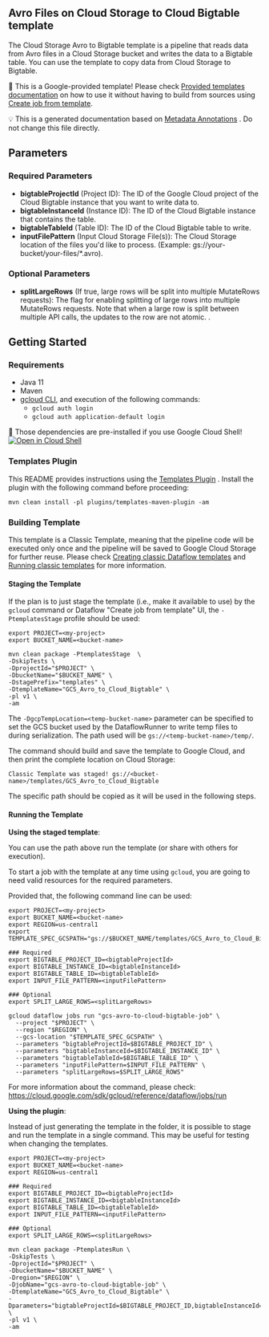 
Avro Files on Cloud Storage to Cloud Bigtable template
---
The Cloud Storage Avro to Bigtable template is a pipeline that reads data from
Avro files in a Cloud Storage bucket and writes the data to a Bigtable table. You
can use the template to copy data from Cloud Storage to Bigtable.


:memo: This is a Google-provided template! Please
check [Provided templates documentation](https://cloud.google.com/dataflow/docs/guides/templates/provided/avro-to-bigtable)
on how to use it without having to build from sources using [Create job from template](https://console.cloud.google.com/dataflow/createjob?template=GCS_Avro_to_Cloud_Bigtable).

:bulb: This is a generated documentation based
on [Metadata Annotations](https://github.com/GoogleCloudPlatform/DataflowTemplates#metadata-annotations)
. Do not change this file directly.

## Parameters

### Required Parameters

* **bigtableProjectId** (Project ID): The ID of the Google Cloud project of the Cloud Bigtable instance that you want to write data to.
* **bigtableInstanceId** (Instance ID): The ID of the Cloud Bigtable instance that contains the table.
* **bigtableTableId** (Table ID): The ID of the Cloud Bigtable table to write.
* **inputFilePattern** (Input Cloud Storage File(s)): The Cloud Storage location of the files you'd like to process. (Example: gs://your-bucket/your-files/*.avro).

### Optional Parameters

* **splitLargeRows** (If true, large rows will be split into multiple MutateRows requests): The flag for enabling splitting of large rows into multiple MutateRows requests. Note that when a large row is split between multiple API calls, the updates to the row are not atomic. .



## Getting Started

### Requirements

* Java 11
* Maven
* [gcloud CLI](https://cloud.google.com/sdk/gcloud), and execution of the
  following commands:
  * `gcloud auth login`
  * `gcloud auth application-default login`

:star2: Those dependencies are pre-installed if you use Google Cloud Shell!
[![Open in Cloud Shell](http://gstatic.com/cloudssh/images/open-btn.svg)](https://console.cloud.google.com/cloudshell/editor?cloudshell_git_repo=https%3A%2F%2Fgithub.com%2FGoogleCloudPlatform%2FDataflowTemplates.git&cloudshell_open_in_editor=v1/src/main/java/com/google/cloud/teleport/bigtable/AvroToBigtable.java)

### Templates Plugin

This README provides instructions using
the [Templates Plugin](https://github.com/GoogleCloudPlatform/DataflowTemplates#templates-plugin)
. Install the plugin with the following command before proceeding:

```shell
mvn clean install -pl plugins/templates-maven-plugin -am
```

### Building Template

This template is a Classic Template, meaning that the pipeline code will be
executed only once and the pipeline will be saved to Google Cloud Storage for
further reuse. Please check [Creating classic Dataflow templates](https://cloud.google.com/dataflow/docs/guides/templates/creating-templates)
and [Running classic templates](https://cloud.google.com/dataflow/docs/guides/templates/running-templates)
for more information.

#### Staging the Template

If the plan is to just stage the template (i.e., make it available to use) by
the `gcloud` command or Dataflow "Create job from template" UI,
the `-PtemplatesStage` profile should be used:

```shell
export PROJECT=<my-project>
export BUCKET_NAME=<bucket-name>

mvn clean package -PtemplatesStage  \
-DskipTests \
-DprojectId="$PROJECT" \
-DbucketName="$BUCKET_NAME" \
-DstagePrefix="templates" \
-DtemplateName="GCS_Avro_to_Cloud_Bigtable" \
-pl v1 \
-am
```

The `-DgcpTempLocation=<temp-bucket-name>` parameter can be specified to set the GCS bucket used by the DataflowRunner to write
temp files to during serialization. The path used will be `gs://<temp-bucket-name>/temp/`.

The command should build and save the template to Google Cloud, and then print
the complete location on Cloud Storage:

```
Classic Template was staged! gs://<bucket-name>/templates/GCS_Avro_to_Cloud_Bigtable
```

The specific path should be copied as it will be used in the following steps.

#### Running the Template

**Using the staged template**:

You can use the path above run the template (or share with others for execution).

To start a job with the template at any time using `gcloud`, you are going to
need valid resources for the required parameters.

Provided that, the following command line can be used:

```shell
export PROJECT=<my-project>
export BUCKET_NAME=<bucket-name>
export REGION=us-central1
export TEMPLATE_SPEC_GCSPATH="gs://$BUCKET_NAME/templates/GCS_Avro_to_Cloud_Bigtable"

### Required
export BIGTABLE_PROJECT_ID=<bigtableProjectId>
export BIGTABLE_INSTANCE_ID=<bigtableInstanceId>
export BIGTABLE_TABLE_ID=<bigtableTableId>
export INPUT_FILE_PATTERN=<inputFilePattern>

### Optional
export SPLIT_LARGE_ROWS=<splitLargeRows>

gcloud dataflow jobs run "gcs-avro-to-cloud-bigtable-job" \
  --project "$PROJECT" \
  --region "$REGION" \
  --gcs-location "$TEMPLATE_SPEC_GCSPATH" \
  --parameters "bigtableProjectId=$BIGTABLE_PROJECT_ID" \
  --parameters "bigtableInstanceId=$BIGTABLE_INSTANCE_ID" \
  --parameters "bigtableTableId=$BIGTABLE_TABLE_ID" \
  --parameters "inputFilePattern=$INPUT_FILE_PATTERN" \
  --parameters "splitLargeRows=$SPLIT_LARGE_ROWS"
```

For more information about the command, please check:
https://cloud.google.com/sdk/gcloud/reference/dataflow/jobs/run


**Using the plugin**:

Instead of just generating the template in the folder, it is possible to stage
and run the template in a single command. This may be useful for testing when
changing the templates.

```shell
export PROJECT=<my-project>
export BUCKET_NAME=<bucket-name>
export REGION=us-central1

### Required
export BIGTABLE_PROJECT_ID=<bigtableProjectId>
export BIGTABLE_INSTANCE_ID=<bigtableInstanceId>
export BIGTABLE_TABLE_ID=<bigtableTableId>
export INPUT_FILE_PATTERN=<inputFilePattern>

### Optional
export SPLIT_LARGE_ROWS=<splitLargeRows>

mvn clean package -PtemplatesRun \
-DskipTests \
-DprojectId="$PROJECT" \
-DbucketName="$BUCKET_NAME" \
-Dregion="$REGION" \
-DjobName="gcs-avro-to-cloud-bigtable-job" \
-DtemplateName="GCS_Avro_to_Cloud_Bigtable" \
-Dparameters="bigtableProjectId=$BIGTABLE_PROJECT_ID,bigtableInstanceId=$BIGTABLE_INSTANCE_ID,bigtableTableId=$BIGTABLE_TABLE_ID,inputFilePattern=$INPUT_FILE_PATTERN,splitLargeRows=$SPLIT_LARGE_ROWS" \
-pl v1 \
-am
```
